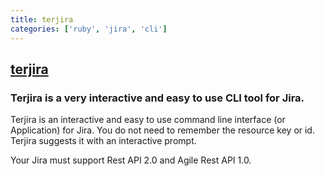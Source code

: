 ```yaml
---
title: terjira
categories: ['ruby', 'jira', 'cli']
---
```

## [terjira](https://github.com/keepcosmos/terjira)

### Terjira is a very interactive and easy to use CLI tool for Jira.


Terjira is an interactive and easy to use command line interface (or Application) for Jira. You do not need to remember the resource key or id. Terjira suggests it with an interactive prompt.

Your Jira must support Rest API 2.0 and Agile Rest API 1.0.
